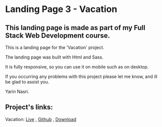 # Landing Page 3 - Vacation

## This landing page is made as part of my Full Stack Web Development course.

This is a landing page for the 'Vacation' project.

The landing page was built with Html and Sass.

It is fully responsive, so you can use it on mobile such as on desktop.

If you occurring any problems with this project please let me know, and ill be glad to assist you.

Yarin Nasri.

## Project's links:

Vacation:
[Live](https://yarinnasri.github.io/Landing-Page-3-Vacation/) , [Github](https://github.com/Yarinnasri/Landing-Page-3-Vacation) , [Download](https://github.com/Yarinnasri/Landing-Page-3-Vacation/archive/main.zip)
